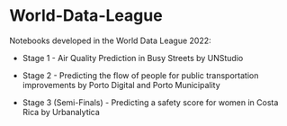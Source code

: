 # World-Data-League
Notebooks developed in the World Data League 2022:

- Stage 1 - Air Quality Prediction in Busy Streets by UNStudio

- Stage 2 - Predicting the flow of people for public transportation improvements by Porto Digital and Porto Municipality

- Stage 3 (Semi-Finals) - Predicting a safety score for women in Costa Rica by Urbanalytica
